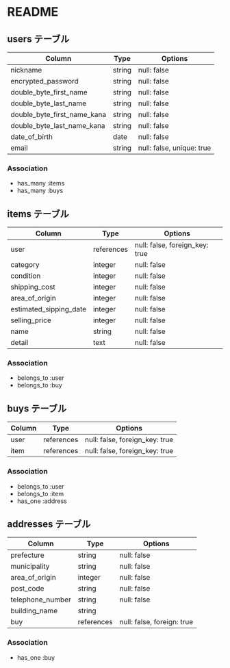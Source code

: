 # README


## users テーブル

| Column                           | Type   | Options                   |
| -------------------------------- | ------ | ------------------------- |
| nickname                         | string | null: false               |
| encrypted_password               | string | null: false               |
| double_byte_first_name           | string | null: false               |
| double_byte_last_name            | string | null: false               |
| double_byte_first_name_kana      | string | null: false               |
| double_byte_last_name_kana       | string | null: false               |
| date_of_birth                    | date   | null: false               |
| email                            | string | null: false, unique: true |

### Association
- has_many :items
- has_many :buys


## items テーブル

| Column                 | Type        | Options                        |
| ---------------------- | ----------- | ------------------------------ |
| user                   | references  | null: false, foreign_key: true |
| category               | integer     | null: false                    |
| condition              | integer     | null: false                    |
| shipping_cost          | integer     | null: false                    |
| area_of_origin         | integer     | null: false                    |
| estimated_sipping_date | integer     | null: false                    |
| selling_price          | integer     | null: false                    |
| name                   | string      | null: false                    |
| detail                 | text        | null: false                    |

### Association
- belongs_to :user
- belongs_to :buy

## buys テーブル

| Column  | Type       | Options                        |
| ------- | ---------- | ------------------------------ |
| user    | references | null: false, foreign_key: true |
| item    | references | null: false, foreign_key: true |

### Association
- belongs_to :user
- belongs_to :item
- has_one :address

## addresses テーブル

| Column           | Type       | Options                        |
| ---------------- | ---------- | ------------------------------ |
| prefecture       | string     | null: false                    |
| municipality     | string     | null: false                    |
| area_of_origin   | integer    | null: false                    |
| post_code        | string     | null: false                    |
| telephone_number | string     | null: false                    |
| building_name    | string     |                                |
| buy              | references | null: false, foreign: true     |

### Association
- has_one :buy